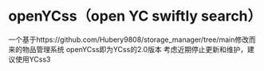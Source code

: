 # openYCss（open YC swiftly search）
一个基于https://github.com/Hubery9808/storage_manager/tree/main修改而来的物品管理系统
openYCss即为YCss的2.0版本
考虑近期停止更新和维护，建议使用YCss3

